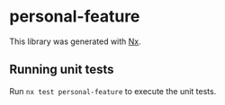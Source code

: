 # personal-feature

This library was generated with [Nx](https://nx.dev).

## Running unit tests

Run `nx test personal-feature` to execute the unit tests.
